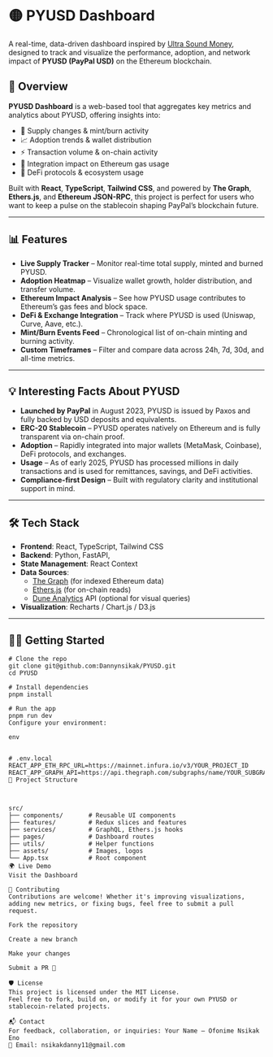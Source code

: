 # 🟡 PYUSD Dashboard

A real-time, data-driven dashboard inspired by [Ultra Sound Money](https://ultrasound.money/), designed to track and visualize the performance, adoption, and network impact of **PYUSD (PayPal USD)** on the Ethereum blockchain.

## 🚀 Overview

**PYUSD Dashboard** is a web-based tool that aggregates key metrics and analytics about PYUSD, offering insights into:

- 💸 Supply changes & mint/burn activity
- 📈 Adoption trends & wallet distribution
- ⚡ Transaction volume & on-chain activity
- 🧠 Integration impact on Ethereum gas usage
- 🔗 DeFi protocols & ecosystem usage

Built with **React**, **TypeScript**, **Tailwind CSS**, and powered by **The Graph**, **Ethers.js**, and **Ethereum JSON-RPC**, this project is perfect for users who want to keep a pulse on the stablecoin shaping PayPal’s blockchain future.

---

## 📊 Features

- **Live Supply Tracker** – Monitor real-time total supply, minted and burned PYUSD.
- **Adoption Heatmap** – Visualize wallet growth, holder distribution, and transfer volume.
- **Ethereum Impact Analysis** – See how PYUSD usage contributes to Ethereum’s gas fees and block space.
- **DeFi & Exchange Integration** – Track where PYUSD is used (Uniswap, Curve, Aave, etc.).
- **Mint/Burn Events Feed** – Chronological list of on-chain minting and burning activity.
- **Custom Timeframes** – Filter and compare data across 24h, 7d, 30d, and all-time metrics.

---

## 💡 Interesting Facts About PYUSD

- **Launched by PayPal** in August 2023, PYUSD is issued by Paxos and fully backed by USD deposits and equivalents.
- **ERC-20 Stablecoin** – PYUSD operates natively on Ethereum and is fully transparent via on-chain proof.
- **Adoption** – Rapidly integrated into major wallets (MetaMask, Coinbase), DeFi protocols, and exchanges.
- **Usage** – As of early 2025, PYUSD has processed millions in daily transactions and is used for remittances, savings, and DeFi activities.
- **Compliance-first Design** – Built with regulatory clarity and institutional support in mind.

---

## 🛠️ Tech Stack

- **Frontend**: React, TypeScript, Tailwind CSS
- **Backend**: Python, FastAPI,
- **State Management**: React Context
- **Data Sources**:
  - [The Graph](https://thegraph.com/) (for indexed Ethereum data)
  - [Ethers.js](https://docs.ethers.org/) (for on-chain reads)
  - [Dune Analytics](https://dune.com/) API (optional for visual queries)
- **Visualization**: Recharts / Chart.js / D3.js

---

## 🧑‍💻 Getting Started

```
# Clone the repo
git clone git@github.com:Dannynsikak/PYUSD.git
cd PYUSD

# Install dependencies
pnpm install

# Run the app
pnpm run dev
Configure your environment:

env


# .env.local
REACT_APP_ETH_RPC_URL=https://mainnet.infura.io/v3/YOUR_PROJECT_ID
REACT_APP_GRAPH_API=https://api.thegraph.com/subgraphs/name/YOUR_SUBGRAPH
📁 Project Structure



src/
├── components/       # Reusable UI components
├── features/         # Redux slices and features
├── services/         # GraphQL, Ethers.js hooks
├── pages/            # Dashboard routes
├── utils/            # Helper functions
├── assets/           # Images, logos
└── App.tsx           # Root component
🌍 Live Demo
Visit the Dashboard

🤝 Contributing
Contributions are welcome! Whether it's improving visualizations, adding new metrics, or fixing bugs, feel free to submit a pull request.

Fork the repository

Create a new branch

Make your changes

Submit a PR 🚀

🛡️ License
This project is licensed under the MIT License.
Feel free to fork, build on, or modify it for your own PYUSD or stablecoin-related projects.

📬 Contact
For feedback, collaboration, or inquiries: Your Name – Ofonime Nsikak Eno
📧 Email: nsikakdanny11@gmail.com
```
